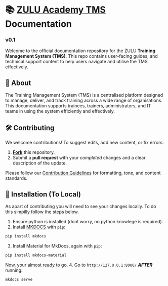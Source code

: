 # 📚 [ZULU Academy TMS](https://zuluacademy.xyz/) Documentation
### v0.1

Welcome to the official documentation repository for the ZULU **Training Management System (TMS)**. This repo contains user-facing guides, and technical support content to help users navigate and utilise the TMS effectively.

## 📖 About

The Training Management System (TMS) is a centralised platform designed to manage, deliver, and track training across a wide range of organisations. This documentation supports trainees, trainers, administrators, and IT teams in using the system efficiently and effectively.

## 🛠️ Contributing

We welcome contributions! To suggest edits, add new content, or fix errors:

1. [**Fork**](https://github.com/KaiSimpson13123/zulu-docs/fork) this repository.
2. Submit a **pull request** with your *completed* changes and a clear description of the update.

Please follow our [Contribution Guidelines](CONTRIBUTING.md) for formatting, tone, and content standards.

## 🧪 Installation (To Local)

As apart of contributing you will need to see your changes locally. To do this simpilly follow the steps below.

1. Ensure python is installed (dont worry, no python knowlege is required).
2. Install [MKDOCS](https://www.mkdocs.org/) with `pip`:
```bash
pip install mkdocs
```
3. Install Material for MkDocs, again with `pip`:
```bash
pip install mkdocs-material
```
Now, your almost ready to go.
4. Go to `http://127.0.0.1:8000/` ***AFTER*** running:
```bash
mkdocs serve
```
<br>
